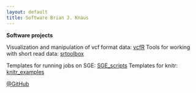 ```yaml
---
layout: default
title: Software Brian J. Knaus
---
```


**Software projects**

Visualization and manipulation of vcf format data: [vcfR](https://github.com/knausb/vcfR)
Tools for working with short read data: [srtoolbox](https://github.com/knausb/srtoolbox)

Templates for running jobs on SGE: [SGE_scripts](https://github.com/knausb/SGE_scripts)
Templates for knitr: [knitr_examples](https://github.com/knausb/knitr_examples)


[@GitHub](https://github.com/knausb)
